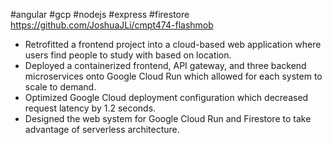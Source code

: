 #angular #gcp #nodejs #express #firestore
https://github.com/JoshuaJLi/cmpt474-flashmob
- Retrofitted a frontend project into a cloud-based web application where users find people to study with based on location. 
- Deployed a containerized frontend, API gateway, and three backend microservices onto Google Cloud Run which allowed for each system to scale to demand.
- Optimized Google Cloud deployment configuration which decreased request latency by 1.2 seconds.
- Designed the web system for Google Cloud Run and Firestore to take advantage of serverless architecture. 